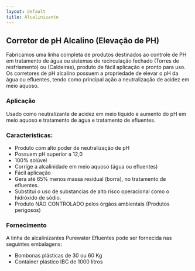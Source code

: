 ```yaml
---
layout: default
title: Alcalinizante
---
```

## Corretor de pH Alcalino (Elevação de PH)

Fabricamos uma linha completa de produtos destinados ao controle de PH em tratamento de água ou sistemas de recirculação fechado (Torres de resfriamento) ou (Caldeiras), produto de fácil aplicação e pronto para uso.
Os corretores de pH alcalino possuem a propriedade de elevar o pH da água ou efluentes, tendo como principal ação a neutralização de acidez em meio aquoso.

### Aplicação
Usado como neutralizante de acidez em meio líquido e aumento do pH em meio aquoso e tratamento de água e tratamento de efluentes.

### Características:

- Produto com alto poder de neutralização de pH
- Possuem pH superior a 12,0
- 100% solúvel
- Corrige a alcalinidade em meio aquoso (água ou efluentes)
- Fácil aplicação
- Gera até 65% menos massa residual (borra), no tratamento de efluentes.
- Substitui o uso de substancias de alto risco operacional como o hidróxido de sódio.
- Produto NÃO CONTROLADO pelos órgãos ambientais (Produtos perigosos)

### Fornecimento
A linha de alcalinizantes Purewater Efluentes pode ser fornecida nas seguintes embalagens:

- Bombonas plásticas de 30 ou 60 Kg
- Container plástico IBC de 1000 litros


